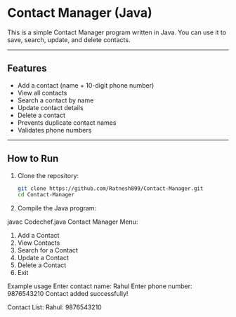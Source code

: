# Contact Manager (Java)

This is a simple Contact Manager program written in Java.
You can use it to save, search, update, and delete contacts.

---

## Features

- Add a contact (name + 10-digit phone number)  
- View all contacts  
- Search a contact by name  
- Update contact details  
- Delete a contact  
- Prevents duplicate contact names  
- Validates phone numbers  

---

## How to Run

1. Clone the repository:
   ```bash
   git clone https://github.com/Ratnesh899/Contact-Manager.git
   cd Contact-Manager
2. Compile the Java program:

javac Codechef.java
Contact Manager Menu:
1. Add a Contact
2. View Contacts
3. Search for a Contact
4. Update a Contact
5. Delete a Contact
6. Exit

   
 Example usage
   Enter contact name: Rahul
Enter phone number: 9876543210
Contact added successfully!

Contact List:
Rahul: 9876543210
